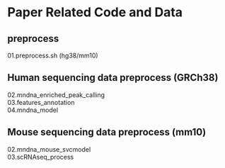 # Paper Related Code and Data

## preprocess  
01.preprocess.sh (hg38/mm10)  

## Human sequencing data preprocess (GRCh38)  
02.mndna_enriched_peak_calling  
03.features_annotation  
04.mndna_model  

## Mouse sequencing data preprocess (mm10)  
02.mndna_mouse_svcmodel  
03.scRNAseq_process  

